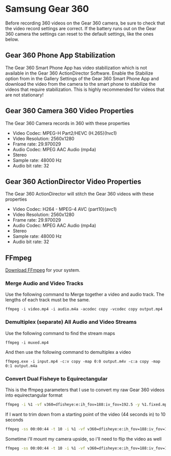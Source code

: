 # Samsung Gear 360
Before recording 360 videos on the Gear 360 camera, be sure to check that the video record 
settings are correct. If the battery runs out on the Gear 360 camera the settings can reset 
to the default settings, like the ones below.

## Gear 360 Phone App Stabilization
The Gear 360 Smart Phone App has video stabilization which is not available in the 
Gear 360 ActionDirector Software. Enable the Stabilize option from in the Gallery Settings of 
the Gear 360 Smart Phone App and download the video from the camera to the smart phone to 
stabilize the videos that require stabilization. This is highly recommended for videos that 
are not stationary!

## Gear 360 Camera 360 Video Properties
The Gear 360 Camera records in 360 with these properties
- Video Codec: MPEG-H Part2/HEVC (H.265)(hvc1)
- Video Resolution: 2560x1280
- Frame rate: 29.970029
- Audio Codec: MPEG AAC Audio (mp4a)
- Stereo
- Sample rate: 48000 Hz
- Audio bit rate: 32

## Gear 360 ActionDirector Video Properties
The Gear 360 ActionDirector will stitch the Gear 360 videos with these properties
- Video Codec: H264 - MPEG-4 AVC (part10)(avc1)
- Video Resolution: 2560x1280
- Frame rate: 29.970029
- Audio Codec: MPEG AAC Audio (mp4a)
- Stereo
- Sample rate: 48000 Hz
- Audio bit rate: 32

## FFmpeg
[Download FFmpeg](https://ffmpeg.org/download.html) for your system.

### Merge Audio and Video Tracks
Use the following command to Merge together a video and audio track. The lengths of each track must be the same.
```
ffmpeg -i video.mp4 -i audio.m4a -acodec copy -vcodec copy output.mp4
```

### Demultiplex (separate) All Audio and Video Streams
Use the following command to find the stream maps
```
ffmpeg -i muxed.mp4
```
And then use the following command to demultiplex a video
```
ffmpeg.exe -i input.mp4 -c:v copy -map 0:0 output.m4v -c:a copy -map 0:1 output.m4a
```

### Convert Dual Fisheye to Equirectangular
This is the ffmpeg parameters that I use to convert my raw Gear 360 videos into 
equirectangular format
```sh
ffmpeg -i %1 -vf v360=dfisheye:e:ih_fov=188:iv_fov=192.5 -y %1.fixed.mp4
```
If I want to trim down from a starting point of the video (44 seconds in) to 10 seconds
```sh
ffmpeg -ss 00:00:44 -t 10 -i %1 -vf v360=dfisheye:e:ih_fov=188:iv_fov=192.5 -y %1.fixed.mp4
```
Sometime i'll mount my camera upside, so i'll need to flip the video as well
```sh
ffmpeg -ss 00:00:44 -t 10 -i %1 -vf v360=dfisheye:e:ih_fov=188:iv_fov=192.5:v_flip=1:h_flip=1 -y %1.fixed.mp4
```
